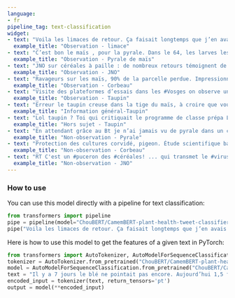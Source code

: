 ```yaml
---
language:
- fr
pipeline_tag: text-classification
widget:
- text: "Voila les limaces de retour. Ça faisait longtemps que j’en avais pas vu sur blé."
  example_title: "Observation - limace"
- text: "C’est bon le maïs , pour la pyrale. Dans le 64, les larves les plus âgées prennent des force avant de se chrysalider et faire une 2 è génération début août. ⁦@Arvalisofficiel⁩ ⁦@Fragritwittos⁩ https://t.co/JLypU2zFFe"
  example_title: "Observation - Pyrale de maïs"
- text: "JNO sur céréales à paille : de nombreux retours témoignent de dégâts importants aux quatre coins de l’Hexagone !"
  example_title: "Observation - JNO"
- text: "Ravageurs sur les maïs, 90% de la parcelle perdue. Impressionnant à voir, difficile à vivre pour l'éleveur #choucas #morbihan https://t.co/DMw3c4EtyQ"
  example_title: "Observation - Corbeau"
- text: "Visite des plateformes d’essais dans les #Vosges on observe un flétrissement des feuilles de #maïs et surprise on trouve un Taupin. #lorraine #babycorn https://t.co/xh4NExMvDv"
  example_title: "Observation - Taupin"
- text: "Erreur le taupin creuse dans la tige du maïs, à croire que vous n avez jamais vu de dégâts ! La seule solution pour l instant c est la chimie le reste c est de la poudre de perlinpinpin"
  example_title: "Information général-Taupin"
- text: "Lol taupin ? Toi qui critiquait le programme de classe prépa LoL ! "
  example_title: "Hors sujet - Taupin"
- text: "En attendant grâce au Bt je n’ai jamais vu de pyrale dans un champ de maïs grain de toute ma vie."
  example_title: "Non-observation - Pyrale"
- text: "Protection des cultures corvidé, pigeon. Étude scientifique baguage gibier d'eau et bécasse pour mieux connaître les animaux migrateurs. Étude menée par les chasseurs sur les sangliers. Plantation de de plusieurs km de haie(refuge pour la petite et moyenne faune)"
  example_title: "Non-observation - Corbeau"
- text: "RT C'est un #puceron des #céréales! ... qui transmet le #virus de la #JNO . Pas un puceron de l'#agriconventionnelle ou de l'#agr…"
  example_title: "Non-observation - JNO"
---
```

### How to use

You can use this model directly with a pipeline for text classification:

```python
from transformers import pipeline
pipe = pipeline(model="ChouBERT/CamemBERT-plant-health-tweet-classifier")
pipe("Voila les limaces de retour. Ça faisait longtemps que j’en avais pas vu sur blé.")
```

Here is how to use this model to get the features of a given text in PyTorch:

```python
from transformers import AutoTokenizer, AutoModelForSequenceClassification
tokenizer = AutoTokenizer.from_pretrained("ChouBERT/CamemBERT-plant-health-tweet-classifier")
model = AutoModelForSequenceClassification.from_pretrained("ChouBERT/CamemBERT-plant-health-tweet-classifier")
text = "Il y a 7 jours le blé ne pointait pas encore. Aujourd’hui 1,5 feuille et dégat de limace. Intervention a venir."
encoded_input = tokenizer(text, return_tensors='pt')
output = model(**encoded_input)
```